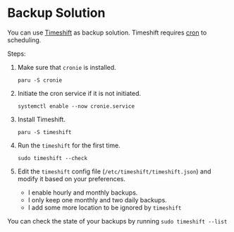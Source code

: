 # Backup Solution

You can use [Timeshift](https://wiki.archlinux.org/title/Timeshift) as backup solution. Timeshift requires [cron](https://wiki.archlinux.org/title/cron) to scheduling.

Steps:

1. Make sure that `cronie` is installed.

    ```shell
    paru -S cronie
    ```

2. Initiate the cron service if it is not initiated.

    ```shell
    systemctl enable --now cronie.service
    ```

3. Install Timeshift.

    ```shell
    paru -S timeshift
    ```

4. Run the `timeshift` for the first time.

    ```shell
    sudo timeshift --check
    ```

5. Edit the `timeshift` config file (`/etc/timeshift/timeshift.json`) and modify it based on your preferences.
    - I enable hourly and monthly backups.
    - I only keep one monthly and two daily backups.
    - I add some more location to be ignored by `timeshift`

You can check the state of your backups by running `sudo timeshift --list`
